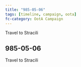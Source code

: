 ```yaml
---
title: "985-05-06"
tags: [timeline, campaign, oota]
fc-category: OotA Campaign
---
```

<span class='ob-timelines'
	data-date='985-05-06-00'
	data-title='Campaign: NAGA Adventures'
	data-class='orange'> Travel to Stracili </span>
## 985-05-06
Travel to Stracili
